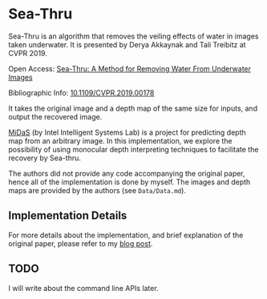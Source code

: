 # Sea-Thru

Sea-Thru is an algorithm that removes the veiling effects of water in images taken underwater. It is presented by Derya Akkaynak and Tali Treibitz at CVPR 2019.

Open Access: [Sea-Thru: A Method for Removing Water From Underwater Images](https://openaccess.thecvf.com/content_CVPR_2019/papers/Akkaynak_Sea-Thru_A_Method_for_Removing_Water_From_Underwater_Images_CVPR_2019_paper.pdf)

Bibliographic Info: [10.1109/CVPR.2019.00178](https://doi.org/10.1109/CVPR.2019.00178)

It takes the original image and a depth map of the same size for inputs, and output the recovered image. 

[MiDaS](https://github.com/isl-org/MiDaS) (by Intel Intelligent Systems Lab) is a project for predicting depth map from an arbitrary image. In this implementation, we explore the possibility of using monocular depth interpreting techniques to facilitate the recovery by Sea-thru.

The authors did not provide any code accompanying the original paper, hence all of the implementation is done by myself. The images and depth maps are provided by the authors (see `Data/Data.md`).

## Implementation Details
For more details about the implementation, and brief explanation of the original paper, please refer to my [blog post](https://teragion.github.io/sea-thru).

## TODO
I will write about the command line APIs later.
